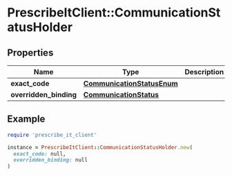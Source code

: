 # PrescribeItClient::CommunicationStatusHolder

## Properties

| Name | Type | Description | Notes |
| ---- | ---- | ----------- | ----- |
| **exact_code** | [**CommunicationStatusEnum**](CommunicationStatusEnum.md) |  | [optional] |
| **overridden_binding** | [**CommunicationStatus**](CommunicationStatus.md) |  | [optional] |

## Example

```ruby
require 'prescribe_it_client'

instance = PrescribeItClient::CommunicationStatusHolder.new(
  exact_code: null,
  overridden_binding: null
)
```

